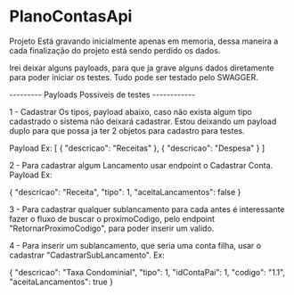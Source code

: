 # PlanoContasApi


Projeto Está gravando inicialmente apenas em memoria, dessa maneira a cada finalização do projeto está sendo perdido os dados.

Irei deixar alguns payloads, para que ja grave alguns dados diretamente para poder iniciar os testes. Tudo pode ser testado pelo SWAGGER.



--------- Payloads Possiveis de testes ------------

1 - Cadastrar Os tipos, payload abaixo, caso não exista algum tipo cadastrado o sistema não deixará cadastrar. Estou deixando um payload duplo para que possa ja ter 2 objetos para cadastro para testes.

Payload Ex:
[
{
  "descricao": "Receitas"
},
{
  "descricao": "Despesa"
}
]


2 - Para cadastrar algum Lancamento usar endpoint o Cadastrar Conta.
Payload Ex:

{
  "descricao": "Receita",
  "tipo": 1,
  "aceitaLancamentos": false
}

3 - Para cadastrar qualquer sublancamento para cada antes é interessante fazer o fluxo de buscar o proximoCodigo, pelo endpoint "RetornarProximoCodigo", para poder inserir um valido.

4 - Para inserir um sublancamento, que seria uma conta filha, usar o cadastrar "CadastrarSubLancamento".
Ex:

{
  "descricao": "Taxa Condominial",
  "tipo": 1,
  "idContaPai": 1,
  "codigo": "1.1",
  "aceitaLancamentos": true
}


